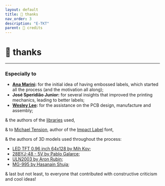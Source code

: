 ```yaml
---
layout: default
title: 🙂 thanks
nav_order: 3
description: "E-TKT"
parent: 🏅 credits
---
```


# 🙂 **thanks**

----

### Especially to
- **[Ana Marini](https://anamarini.com/):** for the initial idea of having embossed labels, which started all the process (and the motivation all along);
- **José Speridião Junior:** for several insights that improved the printing mechanics, leading to better labels;
- **[Wesley Lee](https://wes.am):** for the assistance on the PCB design, manufacture and assembly;

& the authors of the [libraries](https://andreisperid.github.io/E-TKT/credits/libraries.html) used,

& to [Michael Tension](http://www.tensiontype.com), author of the [Impact Label](https://www.dafont.com/impact-label.font) font,

& the authors of 3D models used throughout the process:
- [LED TFT 0.96 inch 64x128 by Mih Kov](https://grabcad.com/library/oled-tft-0-96-inch-64x128-monochrome-i2c-1);
- [28BYJ-48 - 5V by Pablo Galarce](https://grabcad.com/library/stepper-motor-28byj-48-5v-dc-1);
- [ULN2003 by Aron Rubin](https://grabcad.com/library/uln2003-unipolar-stepper-driver-board-1);
- [MG-995 by Hasanain Shuja](https://grabcad.com/library/hobby-servo-motors-for-rc-cars-planes-etc-1);

& last but not least, to everyone that contributed with constructive criticism and cool ideas!
